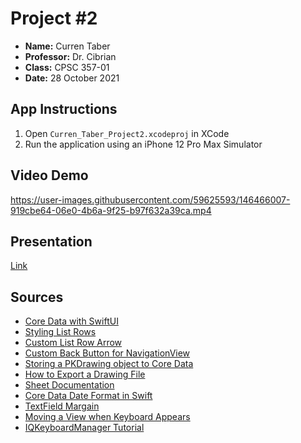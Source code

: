 # Project #2
- **Name:** Curren Taber
- **Professor:** Dr. Cibrian
- **Class:** CPSC 357-01
- **Date:** 28 October 2021

## App Instructions

1. Open `Curren_Taber_Project2.xcodeproj` in XCode
2. Run the application using an iPhone 12 Pro Max Simulator

## Video Demo

https://user-images.githubusercontent.com/59625593/146466007-919cbe64-06e0-4b6a-9f25-b97f632a39ca.mp4

## Presentation

[Link](https://docs.google.com/presentation/d/1nZjy3RNTZGHBzYlDBe2UyJ7vH5KXuF15jzubK6irTGA/edit?usp=sharing)

## Sources
- [Core Data with SwiftUI](https://youtu.be/_ui7pxU1rNI)
- [Styling List Rows](https://peterfriese.dev/swiftui-listview-part3/)
- [Custom List Row Arrow](https://stackoverflow.com/questions/61444856/how-to-change-navigationlink-arrow-color-within-form)
- [Custom Back Button for NavigationView](https://medium.com/@dinesh10c04/swiftui-adding-a-custom-back-button-to-navigation-bar-c96cd4e30f60)
- [Storing a PKDrawing object to Core Data](https://stackoverflow.com/questions/69307314/storing-a-pkdrawing-object-to-core-data)
- [How to Export a Drawing File](https://stackoverflow.com/questions/65674201/how-to-export-drawing-file)
- [Sheet Documentation](https://developer.apple.com/documentation/swiftui/view/sheet(ispresented:ondismiss:content:))
- [Core Data Date Format in Swift](https://stackoverflow.com/questions/46263082/why-i-cant-print-my-stored-date-in-core-data-swift)
- [TextField Margain](https://www.hackingwithswift.com/forums/swiftui/textfield-margin/6769)
- [Moving a View when Keyboard Appears](https://stackoverflow.com/questions/50325019/moving-view-up-with-textfield-and-button-when-keyboard-appear-swift)
- [IQKeyboardManager Tutorial](https://youtu.be/Aw761SWjxUI)
